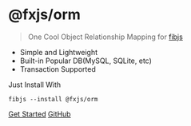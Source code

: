 
# @fxjs/orm

> One Cool Object Relationship Mapping for [fibjs](http://fibjs.org)

* Simple and Lightweight
* Built-in Popular DB(MySQL, SQLite, etc)
* Transaction Supported

Just Install With

```
fibjs --install @fxjs/orm
```

[Get Started](en-us/quick-start)
[GitHub](https://github.com/fxjs-modules/orm)
